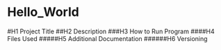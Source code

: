 # Hello_World
#H1 Project Title
##H2 Description
###H3 How to Run Program
####H4 Files Used
#####H5 Additional Documentation
######H6 Versioning
